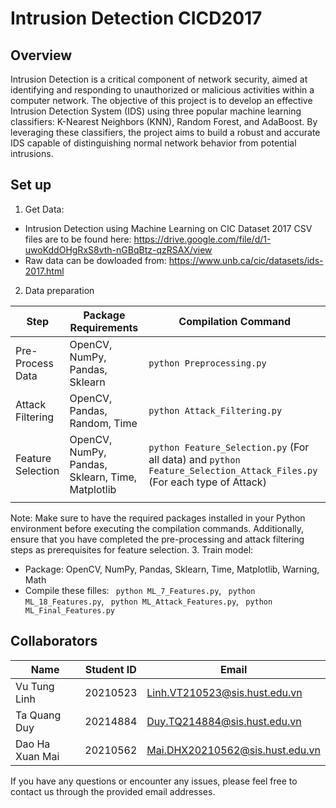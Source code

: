 # Intrusion Detection CICD2017
## Overview
Intrusion Detection is a critical component of network security, aimed at identifying and responding to unauthorized or malicious activities within a computer network. The objective of this project is to develop an effective Intrusion Detection System (IDS) using three popular machine learning classifiers: K-Nearest Neighbors (KNN), Random Forest, and AdaBoost. By leveraging these classifiers, the project aims to build a robust and accurate IDS capable of distinguishing normal network behavior from potential intrusions.
## Set up
1. Get Data:
- Intrusion Detection using Machine Learning on CIC Dataset 2017 CSV files are to be found here:
https://drive.google.com/file/d/1-uwoKddOHgRxS8vth-nGBqBtz-qzRSAX/view
- Raw data can be dowloaded from: https://www.unb.ca/cic/datasets/ids-2017.html
2. Data preparation


| Step              | Package Requirements                                   | Compilation Command                                                                                                    |
|-------------------|--------------------------------------------------------|------------------------------------------------------------------------------------------------------------------------|
| Pre-Process Data  | OpenCV, NumPy, Pandas, Sklearn                         | `python Preprocessing.py`                                                                                              |
| Attack Filtering  | OpenCV, Pandas, Random, Time                           | `python Attack_Filtering.py`                                                                                           |
| Feature Selection | OpenCV, NumPy, Pandas, Sklearn, Time, Matplotlib       | `python Feature_Selection.py` (For all data) and `python Feature_Selection_Attack_Files.py`  (For each type of Attack) |
                                                                            |

Note: Make sure to have the required packages installed in your Python environment before executing the compilation commands. Additionally, ensure that you have completed the pre-processing and attack filtering steps as prerequisites for feature selection.
3. Train model:
- Package: OpenCV, NumPy, Pandas, Sklearn, Time, Matplotlib, Warning, Math
- Compile these filles: ` python ML_7_Features.py`, ` python ML_18_Features.py`, ` python ML_Attack_Features.py`, ` python ML_Final_Features.py`
## Collaborators
| Name             | Student ID | Email                               |
|------------------|------------|-------------------------------------|
| Vu Tung Linh     | 20210523   | Linh.VT210523@sis.hust.edu.vn        |
| Ta Quang Duy     | 20214884   | Duy.TQ214884@sis.hust.edu.vn         |
| Dao Ha Xuan Mai  | 20210562   | Mai.DHX20210562@sis.hust.edu.vn      |
If you have any questions or encounter any issues, please feel free to contact us through the provided email addresses.
